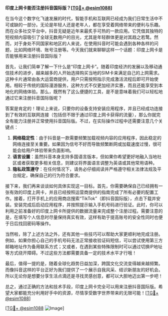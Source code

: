 **印度上网卡能否注册抖音国际版？[[TG💪+ @esim1088](https://t.me/s/esim1088)]**

在当今这个数字化飞速发展的时代，智能手机和互联网已经成为我们日常生活中不可或缺的一部分。无论是年轻人还是老年人，都在享受着网络带来的便利与乐趣。而在众多社交平台中，抖音无疑是近年来最炙手可热的一款应用。它凭借其独特的短视频内容吸引了全球无数用户的目光，尤其是年轻群体更是对其趋之若鹜。然而，对于身处不同国家和地区的人来说，在使用抖音时可能会遇到各种各样的问题，比如网络环境、账号注册等。今天我们就来聊聊这样一个话题：印度上网卡是否能够用来注册抖音国际版？

首先，让我们简单了解一下什么是“印度上网卡”。随着印度经济的发展以及移动通信技术的进步，越来越多的人开始选择购买当地的SIM卡来满足自己的上网需求。这种卡片通常由各大运营商提供，用户只需按照指示完成激活流程后即可开始使用。相较于传统的国际漫游服务，这种方式不仅更加经济实惠，而且还能享受到本地化的网络体验。那么，既然有了这么便捷的工具，是不是意味着我们可以轻松地通过它来注册抖音国际版呢？

答案是肯定的！理论上来说，只要你的设备支持安装应用程序，并且已经成功连接到了有效的互联网连接（包括但不限于通过印度上网卡获得的流量），那么你就完全有能力注册并正常使用抖音国际版。不过，在实际操作过程中还需要注意几个关键点：

1. **网络稳定性**：由于抖音是一款需要频繁加载视频内容的应用程序，因此稳定的网络连接至关重要。如果因为信号不好而导致频繁断网或加载速度过慢，很可能会给用户体验带来负面影响。
2. **语言设置**：虽然抖音本身支持多国语言版本，但如果你希望更好地融入当地社区或者获取更多相关信息，则建议将界面语言调整为英语或其他常用语种。
3. **隐私政策遵守**：在任何情况下，请务必仔细阅读并严格遵守相关法律法规及平台规定，确保自己的行为符合要求。

接下来，我们再来谈谈如何具体实现这一目标。首先，你需要确保自己已经拥有一张有效的印度上网卡，并且已经按照运营商提供的指南完成了所有必要的配置工作。接着，打开手机上的应用商店搜索“TikTok”（即抖音国际版），点击下载并安装。安装完成后启动应用程序，并按照提示输入手机号码进行验证。此时，你可以利用之前准备好的印度上网卡所提供的数据流量来完成整个注册过程。需要注意的是，在填写个人信息时尽量保持真实有效，这样有助于提高账号的安全性同时也便于日后找回密码等操作。

当然啦，除了上述方法之外，还有其他一些技巧可以帮助大家更顺利地完成注册。例如，如果你担心自己的手机号码无法正常接收验证码短信，可以尝试使用第三方邮箱地址作为备用联系方式；又或者，在遇到某些特殊限制时可以通过切换IP地址等方式绕开障碍。不过这些方法都需要具备一定的技术水平才行哦！

最后，值得一提的是，随着全球化趋势日益加深，跨国文化交流变得越来越频繁。而像抖音这样的平台正好为我们提供了一个展示自我风采、结识新朋友的好机会。所以无论你是想要分享生活点滴还是寻找灵感创意，都可以大胆地迈出第一步吧！

总之，通过正确的方法和技术手段，印度上网卡完全可以用来注册抖音国际版。希望大家都能充分利用好手中的资源，尽情享受数字世界带来的无限可能！[[TG💪+ @esim1088](https://t.me/s/esim1088)]

[[TG💪+ @esim1088](https://t.me/s/esim1088) ![Image](https://i.postimg.cc/4NQfJmqS/Snipaste-2025-05-13-00-14-12.png)]